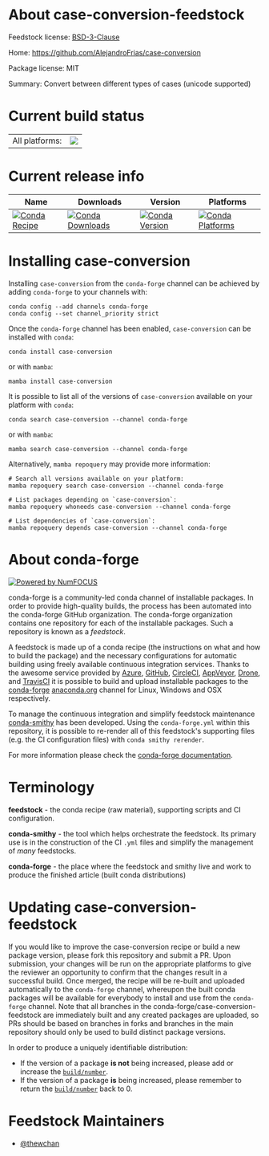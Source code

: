 About case-conversion-feedstock
===============================

Feedstock license: [BSD-3-Clause](https://github.com/conda-forge/case-conversion-feedstock/blob/main/LICENSE.txt)

Home: https://github.com/AlejandroFrias/case-conversion

Package license: MIT

Summary: Convert between different types of cases (unicode supported)

Current build status
====================


<table><tr><td>All platforms:</td>
    <td>
      <a href="https://dev.azure.com/conda-forge/feedstock-builds/_build/latest?definitionId=23042&branchName=main">
        <img src="https://dev.azure.com/conda-forge/feedstock-builds/_apis/build/status/case-conversion-feedstock?branchName=main">
      </a>
    </td>
  </tr>
</table>

Current release info
====================

| Name | Downloads | Version | Platforms |
| --- | --- | --- | --- |
| [![Conda Recipe](https://img.shields.io/badge/recipe-case--conversion-green.svg)](https://anaconda.org/conda-forge/case-conversion) | [![Conda Downloads](https://img.shields.io/conda/dn/conda-forge/case-conversion.svg)](https://anaconda.org/conda-forge/case-conversion) | [![Conda Version](https://img.shields.io/conda/vn/conda-forge/case-conversion.svg)](https://anaconda.org/conda-forge/case-conversion) | [![Conda Platforms](https://img.shields.io/conda/pn/conda-forge/case-conversion.svg)](https://anaconda.org/conda-forge/case-conversion) |

Installing case-conversion
==========================

Installing `case-conversion` from the `conda-forge` channel can be achieved by adding `conda-forge` to your channels with:

```
conda config --add channels conda-forge
conda config --set channel_priority strict
```

Once the `conda-forge` channel has been enabled, `case-conversion` can be installed with `conda`:

```
conda install case-conversion
```

or with `mamba`:

```
mamba install case-conversion
```

It is possible to list all of the versions of `case-conversion` available on your platform with `conda`:

```
conda search case-conversion --channel conda-forge
```

or with `mamba`:

```
mamba search case-conversion --channel conda-forge
```

Alternatively, `mamba repoquery` may provide more information:

```
# Search all versions available on your platform:
mamba repoquery search case-conversion --channel conda-forge

# List packages depending on `case-conversion`:
mamba repoquery whoneeds case-conversion --channel conda-forge

# List dependencies of `case-conversion`:
mamba repoquery depends case-conversion --channel conda-forge
```


About conda-forge
=================

[![Powered by
NumFOCUS](https://img.shields.io/badge/powered%20by-NumFOCUS-orange.svg?style=flat&colorA=E1523D&colorB=007D8A)](https://numfocus.org)

conda-forge is a community-led conda channel of installable packages.
In order to provide high-quality builds, the process has been automated into the
conda-forge GitHub organization. The conda-forge organization contains one repository
for each of the installable packages. Such a repository is known as a *feedstock*.

A feedstock is made up of a conda recipe (the instructions on what and how to build
the package) and the necessary configurations for automatic building using freely
available continuous integration services. Thanks to the awesome service provided by
[Azure](https://azure.microsoft.com/en-us/services/devops/), [GitHub](https://github.com/),
[CircleCI](https://circleci.com/), [AppVeyor](https://www.appveyor.com/),
[Drone](https://cloud.drone.io/welcome), and [TravisCI](https://travis-ci.com/)
it is possible to build and upload installable packages to the
[conda-forge](https://anaconda.org/conda-forge) [anaconda.org](https://anaconda.org/)
channel for Linux, Windows and OSX respectively.

To manage the continuous integration and simplify feedstock maintenance
[conda-smithy](https://github.com/conda-forge/conda-smithy) has been developed.
Using the ``conda-forge.yml`` within this repository, it is possible to re-render all of
this feedstock's supporting files (e.g. the CI configuration files) with ``conda smithy rerender``.

For more information please check the [conda-forge documentation](https://conda-forge.org/docs/).

Terminology
===========

**feedstock** - the conda recipe (raw material), supporting scripts and CI configuration.

**conda-smithy** - the tool which helps orchestrate the feedstock.
                   Its primary use is in the construction of the CI ``.yml`` files
                   and simplify the management of *many* feedstocks.

**conda-forge** - the place where the feedstock and smithy live and work to
                  produce the finished article (built conda distributions)


Updating case-conversion-feedstock
==================================

If you would like to improve the case-conversion recipe or build a new
package version, please fork this repository and submit a PR. Upon submission,
your changes will be run on the appropriate platforms to give the reviewer an
opportunity to confirm that the changes result in a successful build. Once
merged, the recipe will be re-built and uploaded automatically to the
`conda-forge` channel, whereupon the built conda packages will be available for
everybody to install and use from the `conda-forge` channel.
Note that all branches in the conda-forge/case-conversion-feedstock are
immediately built and any created packages are uploaded, so PRs should be based
on branches in forks and branches in the main repository should only be used to
build distinct package versions.

In order to produce a uniquely identifiable distribution:
 * If the version of a package **is not** being increased, please add or increase
   the [``build/number``](https://docs.conda.io/projects/conda-build/en/latest/resources/define-metadata.html#build-number-and-string).
 * If the version of a package **is** being increased, please remember to return
   the [``build/number``](https://docs.conda.io/projects/conda-build/en/latest/resources/define-metadata.html#build-number-and-string)
   back to 0.

Feedstock Maintainers
=====================

* [@thewchan](https://github.com/thewchan/)

